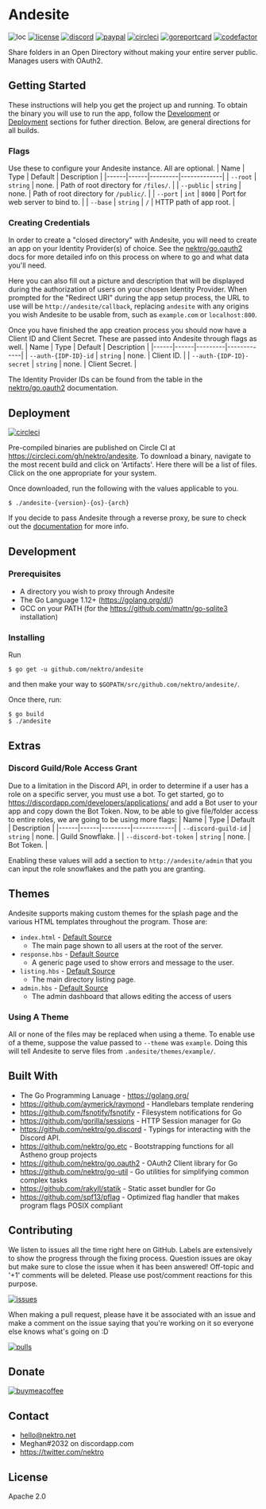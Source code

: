 # Andesite
![loc](https://sloc.xyz/github/nektro/andesite)
[![license](https://img.shields.io/github/license/nektro/andesite.svg)](https://github.com/nektro/andesite/blob/master/LICENSE)
[![discord](https://img.shields.io/discord/551971034593755159.svg)](https://discord.gg/P6Y4zQC)
[![paypal](https://img.shields.io/badge/donate-paypal-009cdf)](https://paypal.me/nektro)
[![circleci](https://circleci.com/gh/nektro/andesite.svg?style=svg)](https://circleci.com/gh/nektro/andesite)
[![goreportcard](https://goreportcard.com/badge/github.com/nektro/andesite)](https://goreportcard.com/report/github.com/nektro/andesite)
[![codefactor](https://www.codefactor.io/repository/github/nektro/andesite/badge)](https://www.codefactor.io/repository/github/nektro/andesite)

Share folders in an Open Directory without making your entire server public. Manages users with OAuth2.

## Getting Started
These instructions will help you get the project up and running. To obtain the binary you will use to run the app, follow the [Development](#development) or [Deployment](#deployment) sections for futher direction. Below, are general directions for all builds.

### Flags
Use these to configure your Andesite instance. All are optional.
| Name | Type | Default | Description |
|------|------|---------|-------------|
| `--root` | `string` | none. | Path of root directory for `/files/`. |
| `--public` | `string` | none. | Path of root directory for `/public/`. |
| `--port` | `int` | `8000` | Port for web server to bind to. |
| `--base` | `string` | `/` | HTTP path of app root. |

### Creating Credentials
In order to create a "closed directory" with Andesite, you will need to create an app on your Identity Provider(s) of choice. See the [nektro/go.oauth2](https://github.com/nektro/go.oauth2#readme) docs for more detailed info on this process on where to go and what data you'll need.

Here you can also fill out a picture and description that will be displayed during the authorization of users on your chosen Identity Provider. When prompted for the "Redirect URI" during the app setup process, the URL to use will be `http://andesite/callback`, replacing `andesite` with any origins you wish Andesite to be usable from, such as `example.com` or `localhost:800`.

Once you have finished the app creation process you should now have a Client ID and Client Secret. These are passed into Andesite through flags as well.
| Name | Type | Default | Description |
|------|------|---------|-------------|
| `--auth-{IDP-ID}-id` | `string` | none. | Client ID. |
| `--auth-{IDP-ID}-secret` | `string` | none. | Client Secret. |

The Identity Provider IDs can be found from the table in the [nektro/go.oauth2](https://github.com/nektro/go.oauth2#readme) documentation.

## Deployment
[![circleci](https://circleci.com/gh/nektro/andesite.svg?style=svg)](https://circleci.com/gh/nektro/andesite)

Pre-compiled binaries are published on Circle CI at https://circleci.com/gh/nektro/andesite. To download a binary, navigate to the most recent build and click on 'Artifacts'. Here there will be a list of files. Click on the one appropriate for your system.

Once downloaded, run the following with the values applicable to you.
```
$ ./andesite-{version}-{os}-{arch}
```

If you decide to pass Andesite through a reverse proxy, be sure to check out the [documentation](./docs/deployment/) for more info.

## Development

### Prerequisites
- A directory you wish to proxy through Andesite
- The Go Language 1.12+ (https://golang.org/dl/)
- GCC on your PATH (for the https://github.com/mattn/go-sqlite3 installation)

### Installing
Run
```
$ go get -u github.com/nektro/andesite
```
and then make your way to `$GOPATH/src/github.com/nektro/andesite/`.

Once there, run:
```
$ go build
$ ./andesite
```

## Extras

### Discord Guild/Role Access Grant
Due to a limitation in the Discord API, in order to determine if a user has a role on a specific server, you must use a bot. To get started, go to https://discordapp.com/developers/applications/ and add a Bot user to your app and copy down the Bot Token. Now, to be able to give file/folder access to entire roles, we are going to be using more flags:
| Name | Type | Default | Description |
|------|------|---------|-------------|
| `--discord-guild-id` | `string` | none. | Guild Snowflake. |
| `--discord-bot-token` | `string` | none. | Bot Token. |

Enabling these values will add a section to `http://andesite/admin` that you can input the role snowflakes and the path you are granting.

## Themes
Andesite supports making custom themes for the splash page and the various HTML templates throughout the program. Those are:
- `index.html` - [Default Source](./www/index.html)
    - The main page shown to all users at the root of the server.
- `response.hbs` - [Default Source](./www/response.hbs)
    - A generic page used to show errors and message to the user.
- `listing.hbs` - [Default Source](./www/listing.hbs)
    - The main directory listing page.
- `admin.hbs` - [Default Source](./www/admin.hbs)
    - The admin dashboard that allows editing the access of users

### Using A Theme
All or none of the files may be replaced when using a theme. To enable use of a theme, suppose the value passed to `--theme` was `example`. Doing this will tell Andesite to serve files from `.andesite/themes/example/`.

## Built With
- The Go Programming Lanuage - https://golang.org/
- https://github.com/aymerick/raymond - Handlebars template rendering
- https://github.com/fsnotify/fsnotify - Filesystem notifications for Go
- https://github.com/gorilla/sessions - HTTP Session manager for Go
- https://github.com/nektro/go.discord - Typings for interacting with the Discord API.
- https://github.com/nektro/go.etc - Bootstrapping functions for all Astheno group projects
- https://github.com/nektro/go.oauth2 - OAuth2 Client library for Go
- https://github.com/nektro/go-util - Go utilities for simplifying common complex tasks
- https://github.com/rakyll/statik - Static asset bundler for Go
- https://github.com/spf13/pflag - Optimized flag handler that makes program flags POSIX compliant

## Contributing
We listen to issues all the time right here on GitHub. Labels are extensively to show the progress through the fixing process. Question issues are okay but make sure to close the issue when it has been answered! Off-topic and '+1' comments will be deleted. Please use post/comment reactions for this purpose.

[![issues](https://img.shields.io/github/issues/nektro/andesite.svg)](https://github.com/nektro/andesite/issues)

When making a pull request, please have it be associated with an issue and make a comment on the issue saying that you're working on it so everyone else knows what's going on :D

[![pulls](https://img.shields.io/github/issues-pr/nektro/andesite.svg)](https://github.com/nektro/andesite/pulls)

## Donate
[![buymeacoffee](https://www.buymeacoffee.com/assets/img/custom_images/orange_img.png)](https://www.buymeacoffee.com/nektro)

## Contact
- hello@nektro.net
- Meghan#2032 on discordapp.com
- https://twitter.com/nektro

## License
Apache 2.0
